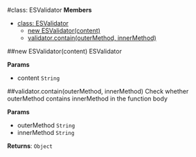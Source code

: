 <a name="ESValidator"></a>
#class: ESValidator
**Members**

* [class: ESValidator](#ESValidator)
  * [new ESValidator(content)](#new_ESValidator)
  * [validator.contain(outerMethod, innerMethod)](#ESValidator#contain)

<a name="new_ESValidator"></a>
##new ESValidator(content)
ESValidator

**Params**

- content `String`  

<a name="ESValidator#contain"></a>
##validator.contain(outerMethod, innerMethod)
Check whether outerMethod contains innerMethod in the function body

**Params**

- outerMethod `String`  
- innerMethod `String`  

**Returns**: `Object`  
